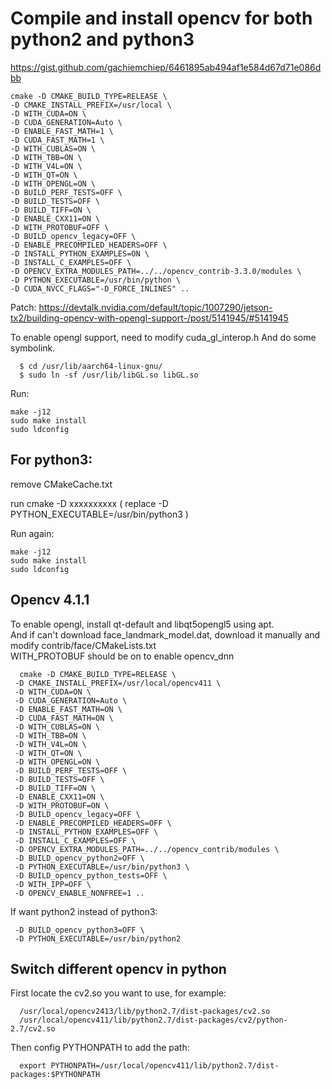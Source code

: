 
# Compile and install opencv for both python2 and python3
   
https://gist.github.com/gachiemchiep/6461895ab494af1e584d67d71e086dbb   

    cmake -D CMAKE_BUILD_TYPE=RELEASE \
    -D CMAKE_INSTALL_PREFIX=/usr/local \
    -D WITH_CUDA=ON \
    -D CUDA_GENERATION=Auto \
    -D ENABLE_FAST_MATH=1 \
    -D CUDA_FAST_MATH=1 \
    -D WITH_CUBLAS=ON \
    -D WITH_TBB=ON \
    -D WITH_V4L=ON \
    -D WITH_QT=ON \
    -D WITH_OPENGL=ON \
    -D BUILD_PERF_TESTS=OFF \
    -D BUILD_TESTS=OFF \
    -D BUILD_TIFF=ON \
    -D ENABLE_CXX11=ON \
    -D WITH_PROTOBUF=OFF \
    -D BUILD_opencv_legacy=OFF \
    -D ENABLE_PRECOMPILED_HEADERS=OFF \
    -D INSTALL_PYTHON_EXAMPLES=ON \
    -D INSTALL_C_EXAMPLES=OFF \
    -D OPENCV_EXTRA_MODULES_PATH=../../opencv_contrib-3.3.0/modules \
    -D PYTHON_EXECUTABLE=/usr/bin/python \
    -D CUDA_NVCC_FLAGS="-D_FORCE_INLINES" ..

Patch:
   https://devtalk.nvidia.com/default/topic/1007290/jetson-tx2/building-opencv-with-opengl-support-/post/5141945/#5141945     
   
   To enable opengl support, need to modify cuda_gl_interop.h
   And do some symbolink.
   
      $ cd /usr/lib/aarch64-linux-gnu/
      $ sudo ln -sf /usr/lib/libGL.so libGL.so

Run:

    make -j12
    sudo make install
    sudo ldconfig


## For python3:

remove CMakeCache.txt

run cmake -D xxxxxxxxxx ( replace -D PYTHON_EXECUTABLE=/usr/bin/python3 )

Run again:

    make -j12
    sudo make install
    sudo ldconfig


## Opencv 4.1.1
To enable opengl, install qt-default and libqt5opengl5 using apt.   
And if can't download face_landmark_model.dat, download it manually and modify contrib/face/CMakeLists.txt   
WITH_PROTOBUF should be on to enable opencv_dnn   


      cmake -D CMAKE_BUILD_TYPE=RELEASE \
     -D CMAKE_INSTALL_PREFIX=/usr/local/opencv411 \
     -D WITH_CUDA=ON \
     -D CUDA_GENERATION=Auto \
     -D ENABLE_FAST_MATH=ON \
     -D CUDA_FAST_MATH=ON \
     -D WITH_CUBLAS=ON \
     -D WITH_TBB=ON \
     -D WITH_V4L=ON \
     -D WITH_QT=ON \
     -D WITH_OPENGL=ON \
     -D BUILD_PERF_TESTS=OFF \
     -D BUILD_TESTS=OFF \
     -D BUILD_TIFF=ON \
     -D ENABLE_CXX11=ON \
     -D WITH_PROTOBUF=ON \
     -D BUILD_opencv_legacy=OFF \
     -D ENABLE_PRECOMPILED_HEADERS=OFF \
     -D INSTALL_PYTHON_EXAMPLES=OFF \
     -D INSTALL_C_EXAMPLES=OFF \
     -D OPENCV_EXTRA_MODULES_PATH=../../opencv_contrib/modules \
     -D BUILD_opencv_python2=OFF \
     -D PYTHON_EXECUTABLE=/usr/bin/python3 \
     -D BUILD_opencv_python_tests=OFF \
     -D WITH_IPP=OFF \
     -D OPENCV_ENABLE_NONFREE=1 ..
     
   If want python2 instead of python3:
   
     -D BUILD_opencv_python3=OFF \
     -D PYTHON_EXECUTABLE=/usr/bin/python2
      
## Switch different opencv in python

First locate the cv2.so you want to use, for example:

      /usr/local/opencv2413/lib/python2.7/dist-packages/cv2.so
      /usr/local/opencv411/lib/python2.7/dist-packages/cv2/python-2.7/cv2.so

Then config PYTHONPATH to add the path:

      export PYTHONPATH=/usr/local/opencv411/lib/python2.7/dist-packages:$PYTHONPATH
      
      
